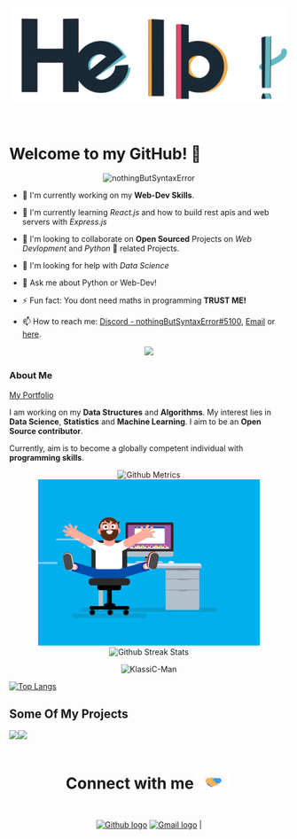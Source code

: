 <!-- <img src="https://github.com/tusharnankani/tusharnankani/blob/master/Assets/Hi.gif" alt = "hi" width="40px" height="40px"> -->

 <p align="center"><img src="Assets/hello.gif"></p>
 
 <br>
 <p align="center"> <h1>Welcome to my GitHub! 🤗</h1></p>


<p align="center"> <img src="https://komarev.com/ghpvc/?username=nothingButSyntaxError" alt="nothingButSyntaxError"/> </p>
   
-   🔭 I'm currently working on my **Web-Dev Skills**.

-   🌱 I'm currently learning _React.js_ and how to build rest apis and web servers with _Express.js_
   
-   👯 I'm looking to collaborate on **Open Sourced** Projects on _Web Devlopment_ and _Python_ 🐍 related Projects.
   
-   🤔 I'm looking for help with _Data Science_

-   💬 Ask me about Python or Web-Dev!

-   ⚡ Fun fact: You dont need maths in programming **TRUST ME!**

-   📫 How to reach me: [Discord - nothingButSyntaxError#5100](https://www.discord.com/app/), <a href="mailto:parthglt@gmail.com">Email</a> or [here](https://github.com/nothingButSyntaxError).

<p align="center"><img src="https://media.giphy.com/media/VTtANKl0beDFQRLDTh/giphy.gif"></p>

### About Me

[My Portfolio](https://suspicious-lewin-d246f6.netlify.app/)

I am working on my **Data Structures** and **Algorithms**. My interest lies in **Data Science**,  **Statistics** and **Machine Learning**. I aim to be an **Open Source contributor**.

<!-- I have the **attitude** of a learner, the **courage** of an entrepreneur and the **thinking** of an optimist, engraved inside me. I wish to be a leader in my community of people and have an *innate desire* to contribute to **environment** and **society**. -->

Currently, aim is to become a globally competent individual with **programming skills**.

<p align="center">

<img src="https://metrics.lecoq.io/nothingButSyntaxError" alt="Github Metrics">
 <br />
<img src="Assets/coder.gif">
<br />
<img src="https://github-readme-streak-stats.herokuapp.com/?user=nothingButSyntaxError" alt="Github Streak Stats"> 

</p>

<p align="center"> <img src="https://github-readme-stats.vercel.app/api?username=nothingButSyntaxError&show_icons=true&title_color=fff&icon_color=82d4f7&text_color=d1dae3&bg_color=090909" alt="KlassiC-Man" /></p>

[![Top Langs](https://github-readme-stats.vercel.app/api/top-langs/?username=nothingButSyntaxError&show_icons=true&title_color=fff&icon_color=79ff97&text_color=9f9f9f&bg_color=151515)](https://github.com/nothingButSyntaxError?tab=repositories)


## Some Of My Projects
<p align="center">
<a href="https://github.com/nothingButSyntaxError/mern-stack">
  <img align="left" src="https://github-readme-stats.vercel.app/api/pin/?username=nothingButSyntaxError&repo=mern-stack" />
</a>
<a href="https://github.com/nothingButSyntaxError/social-media-native">
  <img align="left" src="https://github-readme-stats.vercel.app/api/pin/?username=nothingButSyntaxError&repo=social-media-native"/>
</a>
</p>
<br>

<div align="center">
<br>
<h1>
Connect with me<img src="Assets/Handshake.gif" height="32px">
</h1>
<br>

[<img src="https://cdn.svgporn.com/logos/github-icon.svg" alt="Github logo" width="34">](https://github.com/KlassiC-Man) [<img src="https://github.com/tusharnankani/tusharnankani/blob/master/Assets/Gmail.svg" alt="Gmail logo" height="32">](mailto:parthglt@gmail.com@gmail.com) |


</div>

<br>
